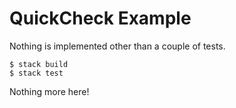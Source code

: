 # QuickCheck Example

Nothing is implemented other than a couple of tests.

```
$ stack build
$ stack test
```

Nothing more here!